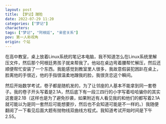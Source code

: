 ```yaml
---
layout: post
title: 【梦记】蹭脸
date: 2022-07-29 11:20
categories: ["梦记"]
characters: 
tags: ["梦记", "阿根廷", "亲密关系"]
pov: 第一人称视角
origin: 个站
---
```


在高中教室，桌上放着Linux系统的笔记本电脑，我不知道怎么在Linux系统里解压文件，然后那个阿根廷男孩子就来帮我了。他站在桌边弯着腰帮忙解压，然后还顺便帮忙安装了一个东西。我能感觉到教室里人很多，我故意假装犯困趴在桌上，脸离他的手很近，他的手指很温柔地蹭我的脸，我很贪恋这个瞬间。

然后开始数学考试，卷子都是随机发的，为了让邻座的人基本不能拿到同一套卷子。我的卷子开头写着是2.1A，然后底下有一段三四行的小字写着哈哈骗你的其实这套是2.1B（这样也是为了避免抄袭，如果附近有人看见我的和他们的都写着2.1A就可能以为是同一套然后可能想要抄，然后也不会知道可能是不一样的。）我随便翻阅了一下看见后面大题有抛物线双曲线方程式。我知道考试开始时间是下午2.55。
